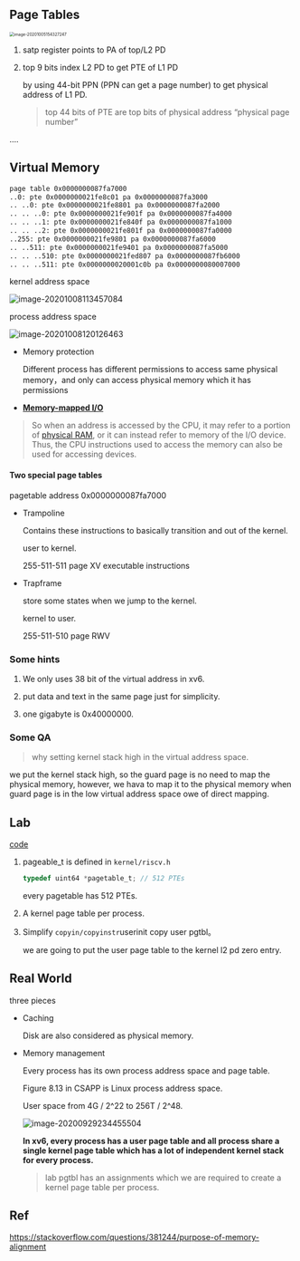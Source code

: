 ## Page Tables

<img src="https://i.loli.net/2020/10/05/3GEyT7VMfcgS8wZ.png" alt="image-20201005154327247" style="zoom:50%;" />

1. satp register points to PA of top/L2 PD

2. top 9 bits index L2 PD to get PTE of L1 PD 

   by using 44-bit PPN (PPN can get a page number) to get physical address of L1 PD.
   
   > top 44 bits of PTE are top bits of physical address “physical page number”

….

## Virtual Memory

```  sh
page table 0x0000000087fa7000
..0: pte 0x0000000021fe8c01 pa 0x0000000087fa3000
.. ..0: pte 0x0000000021fe8801 pa 0x0000000087fa2000
.. .. ..0: pte 0x0000000021fe901f pa 0x0000000087fa4000
.. .. ..1: pte 0x0000000021fe840f pa 0x0000000087fa1000
.. .. ..2: pte 0x0000000021fe801f pa 0x0000000087fa0000
..255: pte 0x0000000021fe9801 pa 0x0000000087fa6000
.. ..511: pte 0x0000000021fe9401 pa 0x0000000087fa5000
.. .. ..510: pte 0x0000000021fed807 pa 0x0000000087fb6000
.. .. ..511: pte 0x0000000020001c0b pa 0x0000000080007000
```

kernel address space

  ![image-20201008113457084](https://i.loli.net/2020/10/08/zaOiBr4vp5Swdtg.png)

  process address space

  ![image-20201008120126463](https://i.loli.net/2020/10/08/f5YiIloKm7DjLC3.png)

- Memory protection

  Different process has different permissions to access same physical memory，and only can access physical memory which it has permissions
  
- **[Memory-mapped I/O](https://en.wikipedia.org/wiki/Memory-mapped_I/O)**

>  So when an address is accessed by the CPU, it may refer to a portion of [physical RAM](https://en.wikipedia.org/wiki/Physical_memory), or it can instead refer to memory of the I/O device. Thus, the CPU instructions used to access the memory can also be used for accessing devices. 

#### Two special page tables

pagetable address 0x0000000087fa7000

- Trampoline

  Contains these instructions to basically transition and out of the kernel.

  user to kernel.

  255-511-511 page XV executable instructions

- Trapframe

  store some states when we jump to the kernel.

  kernel to user.

  255-511-510 page RWV

### Some hints

1. We only uses 38 bit of the virtual address in xv6.

2. put data and text in the same page just for simplicity.

3. one gigabyte is 0x40000000.

### Some QA

> why setting kernel stack high in the virtual address space. 

we put the kernel stack high, so the guard page is no need to map the physical memory, however, we hava to map it to the physical memory when guard page is in the low virtual address space owe of direct mapping.

## Lab

[code](https://github.com/Bowser1704/MIT-6.S081/tree/pgtbl)

1. pageable_t is defined in `kernel/riscv.h`

   ```c
   typedef uint64 *pagetable_t; // 512 PTEs
   ```

   every pagetable has 512 PTEs.

2. A kernel page table per process.

3. Simplify `copyin/copyinstr`userinit copy user pgtbl。

   we are going to put the user page table to the kernel l2 pd zero entry.


## Real World

three pieces

- Caching

  Disk are also considered as physical memory.

- Memory management

  Every process has its own process address space and page table.

  Figure 8.13 in CSAPP is Linux process address space.

  User space from 4G / 2^22 to 256T / 2^48.

  ![image-20200929234455504](https://i.loli.net/2020/09/29/zUkqTQoWCj1D8hI.png)

  **In xv6, every process has a user page table and all process share a single kernel page table which has a lot of independent kernel stack for every process.**
  
  > lab pgtbl has an assignments which we are required to create a kernel page table per process.

## Ref

https://stackoverflow.com/questions/381244/purpose-of-memory-alignment